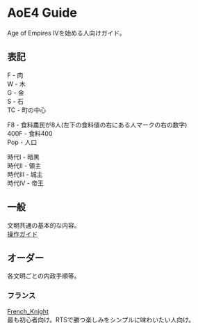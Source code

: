 # AoE4 Guide
Age of Empires IVを始める人向けガイド。

## 表記
F - 肉  
W - 木  
G - 金  
S - 石  
TC - 町の中心  

F8 - 食料農民が8人(左下の食料値の右にある人マークの右の数字)  
400F - 食料400  
Pop - 人口  

時代I - 暗黒  
時代II - 領主  
時代III - 城主  
時代IV - 帝王  

## 一般
文明共通の基本的な内容。  
[操作ガイド](/operate.md)
## オーダー
各文明ごとの内政手順等。
### フランス
[French_Knight](/french_knight.md)  
最も初心者向け。RTSで勝つ楽しみをシンプルに味わいたい人向け。